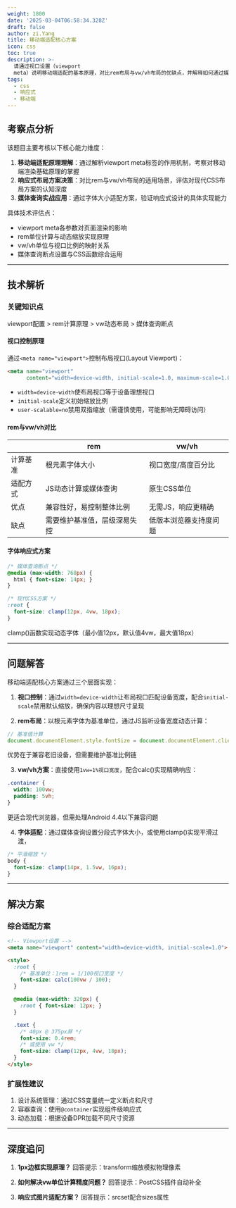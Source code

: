 ```yaml
---
weight: 1800
date: '2025-03-04T06:58:34.328Z'
draft: false
author: zi.Yang
title: 移动端适配核心方案
icon: css
toc: true
description: >-
  请通过视口设置（viewport
  meta）说明移动端适配的基本原理，对比rem布局与vw/vh布局的优缺点，并解释如何通过媒体查询实现不同设备下的响应式字体大小调整。
tags:
  - css
  - 响应式
  - 移动端
---
```


## 考察点分析

该题目主要考核以下核心能力维度：

1. **移动端适配原理理解**：通过解析viewport meta标签的作用机制，考察对移动端渲染基础原理的掌握
2. **响应式布局方案决策**：对比rem与vw/vh布局的适用场景，评估对现代CSS布局方案的认知深度
3. **媒体查询实战应用**：通过字体大小适配方案，验证响应式设计的具体实现能力

具体技术评估点：

- viewport meta各参数对页面渲染的影响
- rem单位计算与动态缩放实现原理
- vw/vh单位与视口比例的映射关系
- 媒体查询断点设置与CSS函数综合运用

---

## 技术解析

### 关键知识点

viewport配置 > rem计算原理 > vw动态布局 > 媒体查询断点

#### 视口控制原理

通过`<meta name="viewport">`控制布局视口(Layout Viewport)：

```html
<meta name="viewport" 
      content="width=device-width, initial-scale=1.0, maximum-scale=1.0, user-scalable=no">
```

- `width=device-width`使布局视口等于设备理想视口
- `initial-scale`定义初始缩放比例
- `user-scalable=no`禁用双指缩放（需谨慎使用，可能影响无障碍访问）

#### rem与vw/vh对比

|          | rem                          | vw/vh                   |
|----------|-----------------------------|--------------------------|
| 计算基准 | 根元素字体大小               | 视口宽度/高度百分比      |
| 适配方式 | JS动态计算或媒体查询        | 原生CSS单位               |
| 优点     | 兼容性好，易控制整体比例     | 无需JS，响应更精确        |
| 缺点     | 需要维护基准值，层级深易失控 | 低版本浏览器支持度问题    |

#### 字体响应式方案

```css
/* 媒体查询断点 */
@media (max-width: 768px) {
  html { font-size: 14px; }
}

/* 现代CSS方案 */
:root {
  font-size: clamp(12px, 4vw, 18px); 
}
```

clamp()函数实现动态字体（最小值12px，默认值4vw，最大值18px）

---

## 问题解答

移动端适配核心方案通过三个层面实现：

1. **视口控制**：通过`width=device-width`让布局视口匹配设备宽度，配合`initial-scale`禁用默认缩放，确保内容以理想尺寸呈现

2. **rem布局**：以根元素字体为基准单位，通过JS监听设备宽度动态计算：

```javascript
// 基准值计算
document.documentElement.style.fontSize = document.documentElement.clientWidth / 100 + 'px'
```

优势在于兼容老旧设备，但需要维护基准比例链

3. **vw/vh方案**：直接使用`1vw=1%视口宽度`，配合calc()实现精确响应：

```css
.container {
  width: 100vw;
  padding: 5vh; 
}
```

更适合现代浏览器，但需处理Android 4.4以下兼容问题

4. **字体适配**：通过媒体查询设置分段式字体大小，或使用clamp()实现平滑过渡，

```css
/* 平滑缩放 */
body {
  font-size: clamp(14px, 1.5vw, 16px);
}
```

---

## 解决方案

### 综合适配方案

```html
<!-- Viewport设置 -->
<meta name="viewport" content="width=device-width, initial-scale=1.0">

<style>
  :root {
    /* 基准单位：1rem = 1/100视口宽度 */
    font-size: calc(100vw / 100);
  }

  @media (max-width: 320px) {
    :root { font-size: 12px; }
  }

  .text {
    /* 40px @ 375px屏 */
    font-size: 0.4rem; 
    /* 或使用 vw */
    font-size: clamp(12px, 4vw, 18px);
  }
</style>
```

### 扩展性建议

1. 设计系统管理：通过CSS变量统一定义断点和尺寸
2. 容器查询：使用`@container`实现组件级响应式
3. 动态加载：根据设备DPR加载不同尺寸资源

---

## 深度追问

1. **1px边框实现原理？**
回答提示：transform缩放模拟物理像素

2. **如何解决vw单位计算精度问题？**
回答提示：PostCSS插件自动补全

3. **响应式图片适配方案？**
回答提示：srcset配合sizes属性
